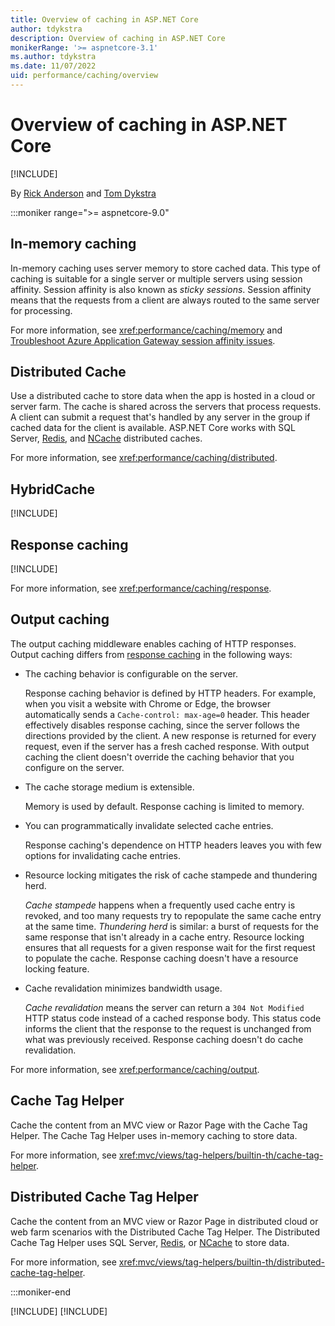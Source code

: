 ```yaml
---
title: Overview of caching in ASP.NET Core
author: tdykstra
description: Overview of caching in ASP.NET Core
monikerRange: '>= aspnetcore-3.1'
ms.author: tdykstra
ms.date: 11/07/2022
uid: performance/caching/overview
---
```

# Overview of caching in ASP.NET Core

[!INCLUDE[](~/includes/not-latest-version.md)]

By [Rick Anderson](https://twitter.com/RickAndMSFT) and [Tom Dykstra](https://twitter.com/tdykstra)

:::moniker range=">= aspnetcore-9.0"

## In-memory caching

In-memory caching uses server memory to store cached data. This type of caching is suitable for a single server or multiple servers using session affinity. Session affinity is also known as *sticky sessions*. Session affinity means that the requests from a client are always routed to the same server for processing.

For more information, see <xref:performance/caching/memory> and [Troubleshoot Azure Application Gateway session affinity issues](/azure/application-gateway/how-to-troubleshoot-application-gateway-session-affinity-issues).

## Distributed Cache

Use a distributed cache to store data when the app is hosted in a cloud or server farm. The cache is shared across the servers that process requests. A client can submit a request that's handled by any server in the group if cached data for the client is available. ASP.NET Core works with SQL Server, [Redis](https://www.nuget.org/packages/Microsoft.Extensions.Caching.StackExchangeRedis), and [NCache](https://www.nuget.org/packages/Alachisoft.NCache.OpenSource.SDK/) distributed caches.

For more information, see <xref:performance/caching/distributed>.

## HybridCache

[!INCLUDE[](~/performance/caching/hybrid/includes/overview.md)]

## Response caching

[!INCLUDE[](~/includes/response-caching-mid.md)]

For more information, see <xref:performance/caching/response>.

<a name="oc7"></a>

## Output caching

The output caching middleware enables caching of HTTP responses. Output caching differs from [response caching](#response-caching) in the following ways:

* The caching behavior is configurable on the server.

  Response caching behavior is defined by HTTP headers. For example, when you visit a website with Chrome or Edge, the browser automatically sends a `Cache-control: max-age=0` header. This header effectively disables response caching, since the server follows the directions provided by the client. A new response is returned for every request, even if the server has a fresh cached response. With output caching the client doesn't override the caching behavior that you configure on the server.

* The cache storage medium is extensible.

  Memory is used by default. Response caching is limited to memory.

* You can programmatically invalidate selected cache entries.

  Response caching's dependence on HTTP headers leaves you with few options for invalidating cache entries.

* Resource locking mitigates the risk of cache stampede and thundering herd.

  *Cache stampede* happens when a frequently used cache entry is revoked, and too many requests try to repopulate the same cache entry at the same time. *Thundering herd* is similar: a burst of requests for the same response that isn't already in a cache entry. Resource locking ensures that all requests for a given response wait for the first request to populate the cache. Response caching doesn't have a resource locking feature.

* Cache revalidation minimizes bandwidth usage.

  *Cache revalidation* means the server can return a `304 Not Modified` HTTP status code instead of a cached response body. This status code informs the client that the response to the request is unchanged from what was previously received. Response caching doesn't do cache revalidation.

For more information, see <xref:performance/caching/output>.

## Cache Tag Helper

Cache the content from an MVC view or Razor Page with the Cache Tag Helper. The Cache Tag Helper uses in-memory caching to store data.

For more information, see <xref:mvc/views/tag-helpers/builtin-th/cache-tag-helper>.

## Distributed Cache Tag Helper

Cache the content from an MVC view or Razor Page in distributed cloud or web farm scenarios with the Distributed Cache Tag Helper. The Distributed Cache Tag Helper uses SQL Server, [Redis](https://www.nuget.org/packages/Microsoft.Extensions.Caching.StackExchangeRedis), or [NCache](https://www.nuget.org/packages/Alachisoft.NCache.OpenSource.SDK/) to store data.

For more information, see <xref:mvc/views/tag-helpers/builtin-th/distributed-cache-tag-helper>.

:::moniker-end

[!INCLUDE[](~/performance/caching/overview/includes/overview7-8.md)]
[!INCLUDE[](~/performance/caching/overview/includes/overview6.md)]
